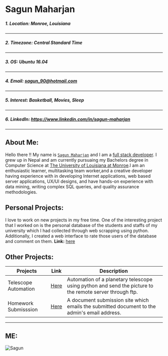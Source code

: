 # Sagun Maharjan

##### 1. Location: Monroe, Louisiana
***
##### 2. Timezone: Central Standard Time
***
##### 3. OS: Ubuntu 16.04
***
##### 4. Email: sagun_90@hotmail.com
***
##### 5. Interest: Basketball, Movies, Sleep
***
##### 6. LinkedIn: https://www.linkedin.com/in/sagun-maharjan

***
## About Me:
  Hello there !! My name is [`Sagun Maharjan`](https://github.com/sagun98) and I am a [full stack developer](https://www.linkedin.com/in/sagun-maharjan/). I grew up in Nepal and am currently pursuaing my Bachelors degree in Computer Science at [The University of Louisiana at Monroe](http://ulm.edu).I am an enthusiastic learner, multitasking team worker,and a creative developer having experience with in developing Internet applications, web based server applications, UX/UI designs, and have hands-on experience with data mining, writing complex SQL queries, and quality assurance methodologies.

  ## Personal Projects:
  I love to work on new projects in my free time. One of the interesting project that I worked on is the personal database of the students and staffs of my university which I had collected through web scrapping using python. Additionally, I created a web interface to rate those users of the database and comment on them. 
  **Link:** [here](http://ulmspider.co.nf)
  
  ## Other Projects:
  Projects | Link | Description
--- | --- | ---
Telescope Automation | [Here](http://ulmesp.co.nf) | Automation of a planetary telescope using python and send the picture to the remote server through ftp.
Homework Submisssion | [Here](http://studentsubmission.16mb.com/) | A document submission site which emails the submitted document to the admin's email address.  

  
---

## ME:
![Sagun](https://media.licdn.com/mpr/mpr/shrinknp_400_400/AAEAAQAAAAAAAAh8AAAAJDQ2NzBhMDMzLWVjNmUtNGZmOC04Y2UyLWY1ODU0ZTNiZWViYQ.jpg)

